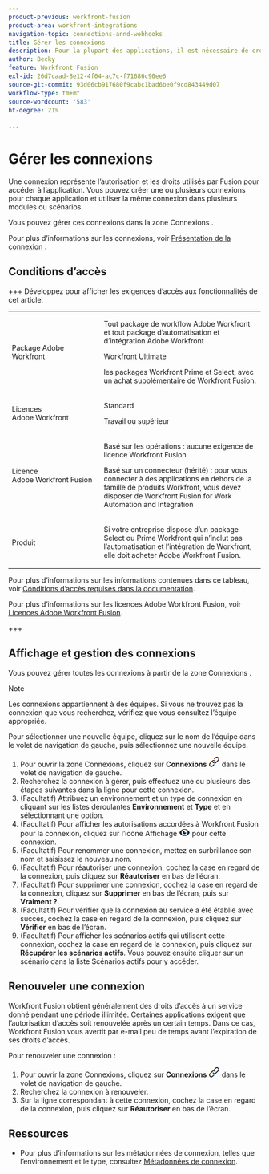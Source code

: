 ```yaml
---
product-previous: workfront-fusion
product-area: workfront-integrations
navigation-topic: connections-annd-webhooks
title: Gérer les connexions
description: Pour la plupart des applications, il est nécessaire de créer une connexion par laquelle Adobe Workfront Fusion peut communiquer avec le service tiers donné en fonction des paramètres du scénario spécifique.
author: Becky
feature: Workfront Fusion
exl-id: 26d7caad-8e12-4f04-ac7c-f71686c90ee6
source-git-commit: 93d06cb917680f9cabc1bad6be0f9cd843449d07
workflow-type: tm+mt
source-wordcount: '583'
ht-degree: 21%

---
```


# Gérer les connexions

Une connexion représente l’autorisation et les droits utilisés par Fusion pour accéder à l’application. Vous pouvez créer une ou plusieurs connexions pour chaque application et utiliser la même connexion dans plusieurs modules ou scénarios.

Vous pouvez gérer ces connexions dans la zone Connexions .

Pour plus d’informations sur les connexions, voir [&#x200B; Présentation de la connexion &#x200B;](/help/workfront-fusion/get-started-with-fusion/understand-fusion/connection-overview.md).

## Conditions d’accès

+++ Développez pour afficher les exigences d’accès aux fonctionnalités de cet article.

<table style="table-layout:auto">
 <col> 
 <col> 
 <tbody> 
  <tr> 
   <td role="rowheader">Package Adobe Workfront</td> 
   <td> <p>Tout package de workflow Adobe Workfront et tout package d’automatisation et d’intégration Adobe Workfront</p><p>Workfront Ultimate</p><p>les packages Workfront Prime et Select, avec un achat supplémentaire de Workfront Fusion.</p> </td> 
  </tr> 
  <tr data-mc-conditions=""> 
   <td role="rowheader">Licences Adobe Workfront</td> 
   <td> <p>Standard</p><p>Travail ou supérieur</p> </td> 
  </tr> 
  <tr> 
   <td role="rowheader">Licence Adobe Workfront Fusion</td> 
   <td>
   <p>Basé sur les opérations : aucune exigence de licence Workfront Fusion</p>
   <p>Basé sur un connecteur (hérité) : pour vous connecter à des applications en dehors de la famille de produits Workfront, vous devez disposer de Workfront Fusion for Work Automation and Integration </p>
   </td> 
  </tr> 
  <tr> 
   <td role="rowheader">Produit</td> 
   <td>
   <p>Si votre entreprise dispose d’un package Select ou Prime Workfront qui n’inclut pas l’automatisation et l’intégration de Workfront, elle doit acheter Adobe Workfront Fusion.</li></ul>
   </td> 
  </tr>
 </tbody> 
</table>

Pour plus d’informations sur les informations contenues dans ce tableau, voir [Conditions d’accès requises dans la documentation](/help/workfront-fusion/references/licenses-and-roles/access-level-requirements-in-documentation.md).

Pour plus d’informations sur les licences Adobe Workfront Fusion, voir [Licences Adobe Workfront Fusion](/help/workfront-fusion/set-up-and-manage-workfront-fusion/licensing-operations-overview/license-automation-vs-integration.md).

+++

## Affichage et gestion des connexions

Vous pouvez gérer toutes les connexions à partir de la zone Connexions .

>[!NOTE]
>
>Les connexions appartiennent à des équipes. Si vous ne trouvez pas la connexion que vous recherchez, vérifiez que vous consultez l’équipe appropriée.
>
>Pour sélectionner une nouvelle équipe, cliquez sur le nom de l’équipe dans le volet de navigation de gauche, puis sélectionnez une nouvelle équipe.

1. Pour ouvrir la zone Connexions, cliquez sur **Connexions** ![Icône Connexions](assets/connections-icon.png) dans le volet de navigation de gauche.
1. Recherchez la connexion à gérer, puis effectuez une ou plusieurs des étapes suivantes dans la ligne pour cette connexion.
1. (Facultatif) Attribuez un environnement et un type de connexion en cliquant sur les listes déroulantes **Environnement** et **Type** et en sélectionnant une option.
1. (Facultatif) Pour afficher les autorisations accordées à Workfront Fusion pour la connexion, cliquez sur l’icône Affichage ![Afficher les autorisations de connexion](assets/view-connection-permissions.png) pour cette connexion.
1. (Facultatif) Pour renommer une connexion, mettez en surbrillance son nom et saisissez le nouveau nom.
1. (Facultatif) Pour réautoriser une connexion, cochez la case en regard de la connexion, puis cliquez sur **Réautoriser** en bas de l’écran.
1. (Facultatif) Pour supprimer une connexion, cochez la case en regard de la connexion, cliquez sur **Supprimer** en bas de l’écran, puis sur **Vraiment ?**.
1. (Facultatif) Pour vérifier que la connexion au service a été établie avec succès, cochez la case en regard de la connexion, puis cliquez sur **Vérifier** en bas de l’écran.
1. (Facultatif) Pour afficher les scénarios actifs qui utilisent cette connexion, cochez la case en regard de la connexion, puis cliquez sur **Récupérer les scénarios actifs**. Vous pouvez ensuite cliquer sur un scénario dans la liste Scénarios actifs pour y accéder.

## Renouveler une connexion

Workfront Fusion obtient généralement des droits d’accès à un service donné pendant une période illimitée. Certaines applications exigent que l’autorisation d’accès soit renouvelée après un certain temps. Dans ce cas, Workfront Fusion vous avertit par e-mail peu de temps avant l’expiration de ses droits d’accès.

Pour renouveler une connexion :

1. Pour ouvrir la zone Connexions, cliquez sur **Connexions** ![Icône Connexions](assets/connections-icon.png) dans le volet de navigation de gauche.
1. Recherchez la connexion à renouveler.
1. Sur la ligne correspondant à cette connexion, cochez la case en regard de la connexion, puis cliquez sur **Réautoriser** en bas de l’écran.

## Ressources

* Pour plus d’informations sur les métadonnées de connexion, telles que l’environnement et le type, consultez [Métadonnées de connexion](/help/workfront-fusion/references/connections/connection-metadata.md).
